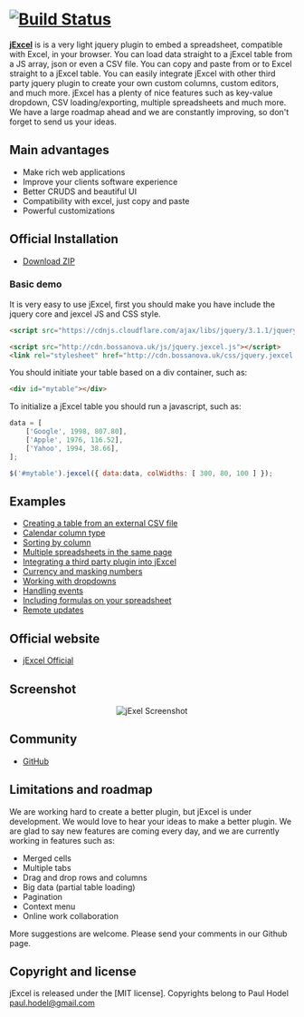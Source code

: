 # [![Build Status](http://www.bossanova.uk/templates/default/img/logo-jexcel.png)](https://bossanova.uk/jexcel)

[**jExcel**](http://bossanova.uk/jexcel) is is a very light jquery plugin to embed a spreadsheet, compatible with Excel, in your browser. You can load data straight to a jExcel table from a JS array, json or even a CSV file. You can copy and paste from or to Excel straight to a jExcel table. You can easily integrate jExcel with other third party jquery plugin to create your own custom columns, custom editors, and much more. jExcel has a plenty of nice features such as key-value dropdown, CSV loading/exporting, multiple spreadsheets and much more. We have a large roadmap ahead and we are constantly improving, so don't forget to send us your ideas.

## Main advantages

- Make rich web applications
- Improve your clients software experience
- Better CRUDS and beautiful UI
- Compatibility with excel, just copy and paste
- Powerful customizations

## Official Installation

- [Download ZIP](http://www.bossanova.uk/jexcel.zip)

### Basic demo

It is very easy to use jExcel, first you should make you have include the jquery core and jexcel JS and CSS style.

```html
<script src="https://cdnjs.cloudflare.com/ajax/libs/jquery/3.1.1/jquery.min.js"></script>

<script src="http://cdn.bossanova.uk/js/jquery.jexcel.js"></script>
<link rel="stylesheet" href="http://cdn.bossanova.uk/css/jquery.jexcel.css" type="text/css" />
```

You should initiate your table based on a div container, such as:
```html
<div id="mytable"></div>
```

To initialize a jExcel table you should run a javascript, such as:
```javascript
data = [
    ['Google', 1998, 807.80],
    ['Apple', 1976, 116.52],
    ['Yahoo', 1994, 38.66],
];

$('#mytable').jexcel({ data:data, colWidths: [ 300, 80, 100 ] });
```

## Examples
- [Creating a table from an external CSV file](http://www.bossanova.uk/jexcel/creating-a-table-from-an-external-csv-file)
- [Calendar column type](http://www.bossanova.uk/jexcel/using-a-calendar-column-type)
- [Sorting by column](http://www.bossanova.uk/jexcel/reorder)
- [Multiple spreadsheets in the same page](http://www.bossanova.uk/jexcel/multiple-spreadsheets-in-the-same-page)
- [Integrating a third party plugin into jExcel](http://www.bossanova.uk/jexcel/integrating-a-third-party-plugin-into-your-spreadsheet)
- [Currency and masking numbers](http://www.bossanova.uk/jexcel/currency-and-masking-numbers)
- [Working with dropdowns](http://www.bossanova.uk/jexcel/working-with-dropdowns)
- [Handling events](http://www.bossanova.uk/jexcel/tracking-changes-on-the-spreadsheet)
- [Including formulas on your spreadsheet](http://www.bossanova.uk/jexcel/including-formulas-on-your-spreadsheet)
- [Remote updates](http://www.bossanova.uk/jexcel/remote-updates)

## Official website
- [jExcel Official](http://bossanova.uk/jexcel)

## Screenshot
<p align="center">
<img src="http://bossanova.uk/templates/default/img/jexcel.png" align="center" alt="jExel Screenshot"/>
</p>

## Community
- [GitHub](https://github.com/paulhodel/jexcel/issues)

## Limitations and roadmap
We are working hard to create a better plugin, but jExcel is under development. We would love to hear your ideas to make a better plugin. We are glad to say new features are coming every day, and we are currently working in features such as:

- Merged cells
- Multiple tabs
- Drag and drop rows and columns
- Big data (partial table loading)
- Pagination
- Context menu
- Online work collaboration

More suggestions are welcome. Please send your comments in our Github page.

## Copyright and license
jExcel is released under the [MIT license]. Copyrights belong to Paul Hodel <paul.hodel@gmail.com>
